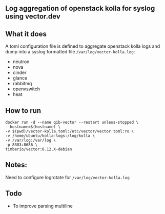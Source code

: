 ## Log aggregation of openstack kolla for syslog using vector.dev


## What it does

A toml configuration file is defined to aggregate openstack kolla logs and dump into a syslog formatted file `/var/log/vector-kolla.log`:
- neutron
- nova
- cinder
- glance
- rabbitmq
- openvswitch
- heat

## How to run

```
docker run -d --name qib-vector --restart unless-stopped \
--hostname=$(hostname) \
-v $(pwd)/vector-kolla.toml:/etc/vector/vector.toml:ro \
-v /home/ubuntu/kolla-logs:/log/kolla \
-v /var/log:/var/log \
-p 8383:8686 \
timberio/vector:0.12.X-debian
```

## Notes:

Need to configure logrotate for `/var/log/vector-kolla.log`

## Todo

- To improve parsing multiline